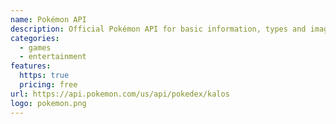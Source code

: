 ```yaml
---
name: Pokémon API
description: Official Pokémon API for basic information, types and images!
categories:
  - games
  - entertainment
features:
  https: true
  pricing: free
url: https://api.pokemon.com/us/api/pokedex/kalos
logo: pokemon.png
---
```

